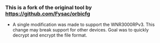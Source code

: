 ### This is a fork of the original tool by https://github.com/Fysac/orbicfg

 - A single modification was made to support the WNR3000RPv3. This change may break support for other devices. Goal was to quickly decrypt and encrypt the file format.
